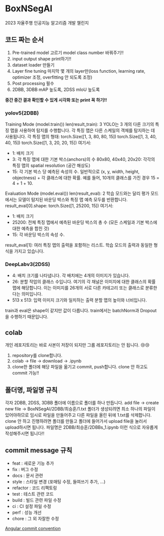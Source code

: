 # BoxNSegAI
2023 자율주행 인공지능 알고리즘 개발 챌린지
## 코드 짜는 순서
1. Pre-trained model 고르기 model class number 바꿔주기!!
2. input output shape print하기!!
3. dataset loader 만들기
4. Layer fine tuning 마지막 몇 개의 layer만(loss function, learning rate, optimizer 조정, overfitting 안 되도록 조정)
5. Post processing 필수 
6. 2DBB, 3DBB mAP 높도록, 2DSS mIoU 높도록

**중간 중간 결과 확인할 수 있게 시각화 또는 print 꼭 하기!!**

### yolov5(2DBB)
Training Mode (model.train())
len(result_train): 3
YOLO는 3 개의 다른 크기의 특징 맵을 사용하여 탐지를 수행합니다. 각 특징 맵은 다른 스케일의 객체를 탐지하는 데 사용됩니다.
각 특징 맵의 형태:
torch.Size([1, 3, 80, 80, 15])
torch.Size([1, 3, 40, 40, 15])
torch.Size([1, 3, 20, 20, 15])
여기서:
- 1: 배치 크기
- 3: 각 특징 맵에 대한 기본 박스(anchors)의 수
80x80, 40x40, 20x20: 각각의 특징 맵의 spatial resolution (공간 해상도)
- 15: 각 기본 박스 당 예측된 속성의 수. 일반적으로 (x, y, width, height, objectness) + 각 클래스에 대한 확률. 예를 들어, 10개의 클래스를 가진 경우 15 = 4 + 1 + 10.

Evaluation Mode (model.eval())
len(result_eval): 2
학습 모드와는 달리 평가 모드에서는 모델이 탐지된 바운딩 박스와 특징 맵 예측 모두를 반환합니다.
result_eval[0].shape: torch.Size([1, 25200, 15])
여기서:
- 1: 배치 크기
- 25200: 전체 특징 맵에서 예측된 바운딩 박스의 총 수 (모든 스케일과 기본 박스에 대한 예측을 합친 것)
- 15: 각 바운딩 박스의 속성 수.

result_eval[1]: 여러 특징 맵의 출력을 포함하는 리스트. 학습 모드의 출력과 동일한 형식을 가지고 있습니다.

### DeepLabv3(2DSS)
- 4: 배치 크기를 나타냅니다. 각 배치에는 4개의 이미지가 있습니다.
- 26: 분할 작업의 클래스 수입니다. 여기의 각 채널은 이미지에 대한 클래스의 확률 맵에 해당합니다. 이는 이미지를 26개의 서로 다른 카테고리 또는 클래스로 분류한다는 의미입니다.
- 513 x 513: 입력 이미지 크기와 일치하는 출력 분할 맵의 높이와 너비입니다. 

train과 eval은 shape이 같지만 값이 다릅니다. train에서는 batchNorm과 Dropout을 수행하기 때문입니다.
## colab 
개인 레포지토리는 바로 사본이 저장이 되지만 그룹 레포지토리는 안 됩니다. 😢😢
1. repository를 clone합니다.
1. colab -> file -> download -> .ipynb
1. clone한 폴더에 해당 파일을 옮기고 commit, push합니다. clone 안 하고도 commit 가능!!

## 폴더명, 파일명 규칙
각자 2DBB, 2DSS, 3DBB 폴더에 이름으로 폴더를 하나 만듭니다.
add file -> create new file -> BoxNSegAI/2DBB/최승훈/1.txt
폴더가 생성되려면 최소 하나의 파일이 있어야하므로 임시로 파일을 만들어주고 다른 파일을 올린 뒤에 1.txt를 삭제합니다.
clone 안 하고 진행하려면 폴더를 만들고 폴더에 들어가서 upload file을 눌러서 upload하시면 됩니다.
파일명은 2DBB/최승훈/2DBBs_1.ipynb 이런 식으로 자유롭게 작성해주시면 됩니다!!

## commit message 규칙
- feat : 새로운 기능 추가
- fix : 버그 수정
- docs : 문서 관련
- style : 스타일 변경 (포매팅 수정, 들여쓰기 추가, …)
- refactor : 코드 리팩토링
- test : 테스트 관련 코드
- build : 빌드 관련 파일 수정
- ci : CI 설정 파일 수정
- perf : 성능 개선
- chore : 그 외 자잘한 수정
  
[Angular commit convention](https://velog.io/@outstandingboy/Git-%EC%BB%A4%EB%B0%8B-%EB%A9%94%EC%8B%9C%EC%A7%80-%EA%B7%9C%EC%95%BD-%EC%A0%95%EB%A6%AC-the-AngularJS-commit-conventions)
